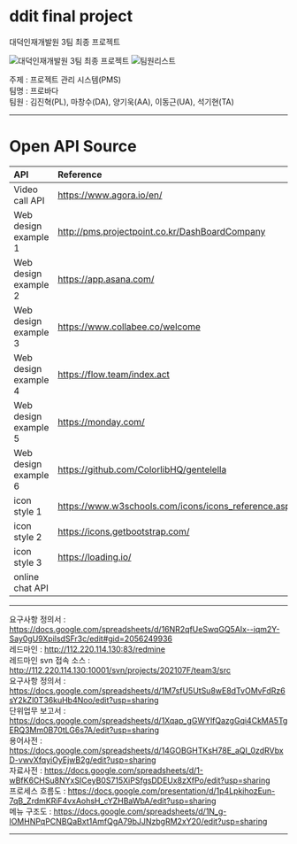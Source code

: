 # ddit final project
대덕인재개발원 3팀 최종 프로젝트

![대덕인재개발원 3팀 최종 프로젝트](https://user-images.githubusercontent.com/88367503/145524140-31f9544c-b792-4bed-b2ca-c21f6b218406.jpg) ![팀원리스트](https://user-images.githubusercontent.com/88367503/145524429-ce54f325-6c82-4dee-92f8-f91b68b3375e.png)<br/>

주제 : 프로젝트 관리 시스템(PMS) <br/>
팀명 : 프로바다 <br/>
팀원 : 김진혁(PL), 마창수(DA), 양기욱(AA), 이동근(UA), 석기현(TA)<br/>


---
# Open API Source

|API|Reference|Description|
|:---|:---|:---|
|Video call API | https://www.agora.io/en/ | agora api |
|Web design example 1 | http://pms.projectpoint.co.kr/DashBoardCompany | 아이디 : demouser@gmail.com <br/> 비밀번호 : passw0rd |
|Web design example 2 | https://app.asana.com/ | asana |
|Web design example 3 | https://www.collabee.co/welcome | collabee |
|Web design example 4 | https://flow.team/index.act | flow |
|Web design example 5 | https://monday.com/ | monday |
|Web design example 6 | https://github.com/ColorlibHQ/gentelella | gentelella |
|icon style 1 | https://www.w3schools.com/icons/icons_reference.asp | w3c |
|icon style 2 | https://icons.getbootstrap.com/ | Bootstrap Icons |
|icon style 3 | https://loading.io/ | loading.io |
|online chat API|||

---
요구사항 정의서 :    https://docs.google.com/spreadsheets/d/16NR2qfUeSwqGQ5AIx--iqm2Y-Say0gU9XpilsdSFr3c/edit#gid=2056249936 <br/>
레드마인 :    http://112.220.114.130:83/redmine <br/>
레드마인 svn 접속 소스 :    http://112.220.114.130:10001/svn/projects/202107F/team3/src <br/>
요구사항 정의서 :    https://docs.google.com/spreadsheets/d/1M7sfU5UtSu8wE8dTvOMvFdRz6sY2kZl0T36kuHb4Noo/edit?usp=sharing <br/>
단위업무 보고서 :    https://docs.google.com/spreadsheets/d/1Xqap_gGWYlfQazgGqi4CkMA5TgERQ3Mm0B70tLG6s7A/edit?usp=sharing <br/>
용어사전 :    https://docs.google.com/spreadsheets/d/14GOBGHTKsH78E_aQI_0zdRVbxD-vwvXfqyiOyEjwB2g/edit?usp=sharing <br/>
자료사전 :    https://docs.google.com/spreadsheets/d/1-wBfK6CHSu8NYxSICeyB0S715XiPSfgsDDEUx8zXfPo/edit?usp=sharing <br/>
프로세스 흐름도 :    https://docs.google.com/presentation/d/1p4LpkihozEun-7qB_ZrdmKRiF4vxAohsH_cYZHBaWbA/edit?usp=sharing <br/>
메뉴 구조도 :    https://docs.google.com/spreadsheets/d/1N_g-lOMHNPqPCNBQaBxt1AmfQgA79bJJNzbgRM2xY20/edit?usp=sharing <br/>

---
